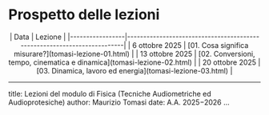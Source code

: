 # Prospetto delle lezioni

<center>
| Data            | Lezione                                                                 |
|-----------------|-------------------------------------------------------------------------|
| 6 ottobre 2025  | [01. Cosa significa misurare?](tomasi-lezione-01.html)                  |
| 13 ottobre 2025 | [02. Conversioni, tempo, cinematica e dinamica](tomasi-lezione-02.html) |
| 20 ottobre 2025 | [03. Dinamica, lavoro ed energia](tomasi-lezione-03.html)               |
<!--
| 27 ottobre 2025   | [04. Oscillazioni ed onde](tomasi-lezione-04.html)                      |
| 3 novembre 2025   | [05. Pressione, onde sonore, timbro](tomasi-lezione-05.html)              |
| 11 novembre 2025  | [06. Sovrapposizione, interferenza, onde stazionarie](tomasi-lezione-06.html)                     |
| 18 novembre 2025  | [07. Ampiezza del suono](tomasi-lezione-07.html)       |
| 25 novembre 2025  | [08. L’effetto Doppler](tomasi-lezione-08.html)           |
| 3 dicembre 2025   | [09. Filtraggio](tomasi-lezione-09.html) |
| 16 dicembre 2025  | Compitino finale e correzione                                           |
-->
</center>

---
title: Lezioni del modulo di Fisica (Tecniche Audiometriche ed Audioprotesiche)
author: Maurizio Tomasi
date: A.A. 2025−2026
...

